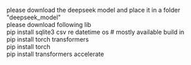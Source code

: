 please download the deepseek model and place it in a folder "deepseek_model" </br>
please download following lib </br>
pip install sqlite3 csv re datetime os  # mostly available build in </br>
pip install torch transformers </br>
pip install torch </br>
pip install transformers accelerate </br>
